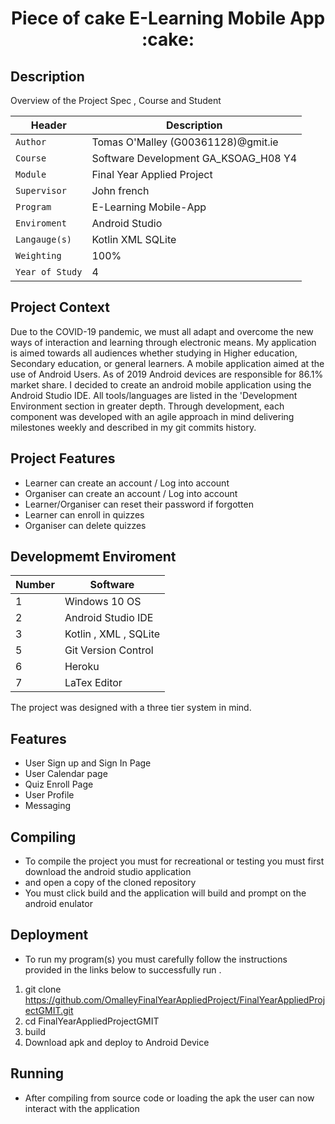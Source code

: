 
<p align="center">
<h1 align="center">Piece of cake E-Learning Mobile App :cake:
 </h1>

## Description
 <p align="left">
Overview of the Project Spec  , Course and Student  
<br />
</p>

| Header | Description |
| --- | --- |
| `Author` | Tomas O'Malley (G00361128)@gmit.ie |
| `Course` | Software Development GA_KSOAG_H08 Y4  |
| `Module` | Final Year Applied Project  |
| `Supervisor` | John french  |
| `Program` | E-Learning Mobile-App  |
| `Enviroment` | Android Studio  |
| `Langauge(s)` | Kotlin XML SQLite  |
| `Weighting` | 100% |
| `Year of Study` | 4 |

## Project Context  
Due to the COVID-19 pandemic, we must all adapt and overcome the new ways of interaction and learning through electronic means. My application is aimed towards all audiences whether studying in Higher education, Secondary education, or general learners. A mobile application aimed at the use of Android Users. As of 2019 Android devices are responsible for 	86.1% market share. I decided to create an android mobile application using the Android Studio IDE. All tools/languages are listed in the  'Development  Environment section in greater depth. Through development, each component was developed with an agile approach in mind delivering milestones weekly and described in my git commits history.


## Project  Features  
 - Learner   can create an account  / Log into account 
 - Organiser can create an account / Log into account 
 - Learner/Organiser can reset their password if forgotten
 - Learner can enroll in quizzes 
 - Organiser can delete quizzes 


## Developmemt  Enviroment 


| Number | Software |
| --- | --- |
| 1 | Windows 10 OS |
| 2 | Android Studio IDE   |
| 3 | Kotlin , XML , SQLite |
| 5 | Git Version Control |
| 6 | Heroku |
| 7 | LaTex Editor |


The project was designed with a three tier system in mind. 

## Features
- User Sign up and Sign In Page 
- User Calendar page
- Quiz Enroll Page 
- User Profile
- Messaging

## Compiling 
- To compile the project you must for recreational or testing you must first download the android studio application 
- and open a copy of the cloned repository 
- You must click build and the application will build and prompt on the android  enulator 


## Deployment 
- To run my program(s) you must carefully follow the instructions provided in the links below to successfully run .
 1. git clone https://github.com/OmalleyFinalYearAppliedProject/FinalYearAppliedProjectGMIT.git
 2. cd FinalYearAppliedProjectGMIT
 3. build   
 4. Download apk and deploy to Android Device 
 
## Running 
- After compiling from source code or loading the apk the user can now interact with the application

